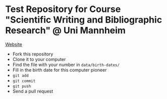 # Test Repository for Course "Scientific Writing and Bibliographic Research" @ Uni Mannheim

[Website](http://bib.uni-mannheim.de/en/cs-course/)

* Fork this repository
* Clone it to your computer
* Find the file with your number in `data/birth-dates/`
* Fill in the birth date for this computer pioneer
* `git add`
* `git commit`
* `git push`
* Send a pull request
